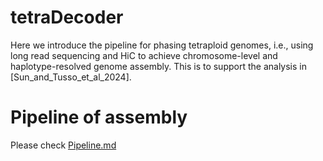 tetraDecoder
=
Here we introduce the pipeline for phasing tetraploid genomes, i.e., using long read sequencing and HiC to achieve chromosome-level and haplotype-resolved genome assembly. This is to support the analysis in [Sun_and_Tusso_et_al_2024].

Pipeline of assembly
=

Please check [Pipeline.md](https://github.com/HeQSun/tetraDecoder/blob/main/Pipeline)
